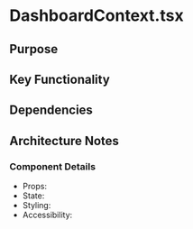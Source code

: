 # DashboardContext.tsx

## Purpose

## Key Functionality

## Dependencies

## Architecture Notes

### Component Details
- Props: 
- State: 
- Styling: 
- Accessibility: 
